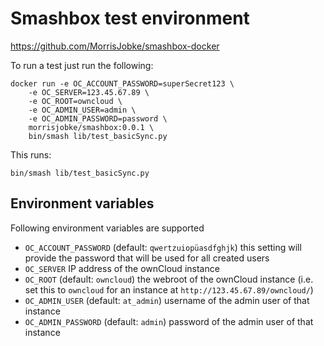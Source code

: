 # Smashbox test environment

https://github.com/MorrisJobke/smashbox-docker

To run a test just run the following:

	docker run -e OC_ACCOUNT_PASSWORD=superSecret123 \
		-e OC_SERVER=123.45.67.89 \
		-e OC_ROOT=owncloud \
		-e OC_ADMIN_USER=admin \
		-e OC_ADMIN_PASSWORD=password \
		morrisjobke/smashbox:0.0.1 \
		bin/smash lib/test_basicSync.py

This runs:

	bin/smash lib/test_basicSync.py

## Environment variables

Following environment variables are supported

* `OC_ACCOUNT_PASSWORD` (default: `qwertzuiopüasdfghjk`) this setting will provide the password that will be used for all created users
* `OC_SERVER` IP address of the ownCloud instance
* `OC_ROOT` (default: `owncloud`) the webroot of the ownCloud instance (i.e. set this to `owncloud` for an instance at `http://123.45.67.89/owncloud/`)
* `OC_ADMIN_USER` (default: `at_admin`) username of the admin user of that instance
* `OC_ADMIN_PASSWORD` (default: `admin`) password of the admin user of that instance
